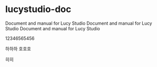# lucystudio-doc
Document and manual for Lucy Studio
Document and manual for Lucy Studio
Document and manual for Lucy Studio

12346565456

하하하
호호호

히히
